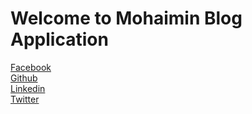 # Welcome to Mohaimin Blog Application
[ Facebook](https://www.facebook.com/programmermohaimin) <br/>
[ Github](https://github.com/ProgrammerMohaimin)<br/>
[ Linkedin](https://www.linkedin.com/in/programmermohaimin)<br/>
[ Twitter](https://twitter.com/DevMohaimin)<br/>

